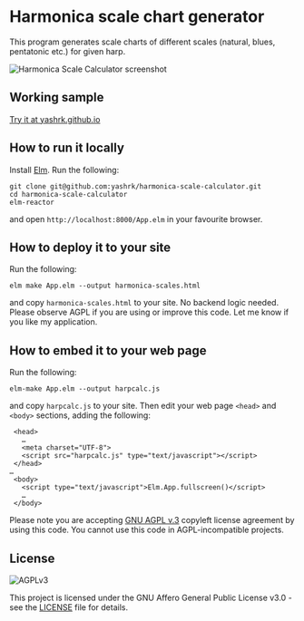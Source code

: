 # Harmonica scale chart generator

This program generates scale charts of different scales (natural, blues, pentatonic etc.) for given harp.

![Harmonica Scale Calculator screenshot](https://yashrk.github.io/images/harmonica-scale-calculator.png)

## Working sample

[Try it at yashrk.github.io](https://yashrk.github.io/harmonica-scales.html)

## How to run it locally

Install [Elm](http://elm-lang.org/). Run the following:
```
git clone git@github.com:yashrk/harmonica-scale-calculator.git
cd harmonica-scale-calculator
elm-reactor
```
and open `http://localhost:8000/App.elm` in your favourite browser.

## How to deploy it to your site

Run the following:
```
elm make App.elm --output harmonica-scales.html
```
and copy `harmonica-scales.html` to your site. No backend logic needed. Please observe AGPL if you are using or improve this code. Let me know if you like my application.

## How to embed it to your web page

Run the following:
```
elm-make App.elm --output harpcalc.js
```
and copy `harpcalc.js` to your site. Then edit your web page `<head>` and `<body>` sections, adding the following:
```
 <head>
   …
   <meta charset="UTF-8">
   <script src="harpcalc.js" type="text/javascript"></script>
 </head>
…
 <body>
   <script type="text/javascript">Elm.App.fullscreen()</script>
   …
 </body>
```
Please note you are accepting [GNU AGPL v.3](https://www.gnu.org/licenses/agpl-3.0.html) copyleft license agreement by using this code. You cannot use this code in AGPL-incompatible projects.

## License

![AGPLv3](https://yashrk.github.io/images/agplv3.png)

This project is licensed under the GNU Affero General Public License v3.0 - see the [LICENSE](LICENSE) file for details.

